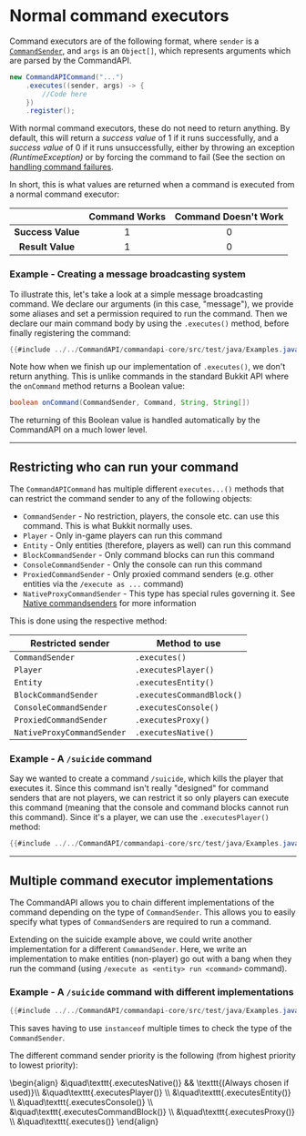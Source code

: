 # Normal command executors

Command executors are of the following format, where `sender` is a [`CommandSender`](https://hub.spigotmc.org/javadocs/bukkit/org/bukkit/command/CommandSender.html), and `args` is an `Object[]`, which represents arguments which are parsed by the CommandAPI.

```java
new CommandAPICommand("...")
    .executes((sender, args) -> {
        //Code here  
    })
    .register();
```

With normal command executors, these do not need to return anything. By default, this will return a _success value_ of 1 if it runs successfully, and a _success value_ of 0 if it runs unsuccessfully, either by throwing an exception _(RuntimeException)_ or by forcing the command to fail (See the section on [handling command failures](./commandfailures.html).

In short, this is what values are returned when a command is executed from a normal command executor:

|                   | Command Works | Command Doesn't Work |
| :---------------: | :-----------: | :------------------: |
| **Success Value** |       1       |          0           |
| **Result Value**  |       1       |          0           |

<div class="example">

### Example - Creating a message broadcasting system

To illustrate this, let's take a look at a simple message broadcasting command. We declare our arguments (in this case, "message"), we provide some aliases and set a permission required to run the command. Then we declare our main command body by using the `.executes()` method, before finally registering the command:

```java
{{#include ../../CommandAPI/commandapi-core/src/test/java/Examples.java:normalcommandexecutors3}}
```

Note how when we finish up our implementation of `.executes()`, we don't return anything. This is unlike commands in the standard Bukkit API where the `onCommand` method returns a Boolean value:

```java
boolean onCommand(CommandSender, Command, String, String[])
```

The returning of this Boolean value is handled automatically by the CommandAPI on a much lower level.

</div>

-----

## Restricting who can run your command

The `CommandAPICommand` has multiple different `executes...()` methods that can restrict the command sender to any of the following objects:

- `CommandSender` - No restriction, players, the console etc. can use this command. This is what Bukkit normally uses.
- `Player` - Only in-game players can run this command
- `Entity` - Only entities (therefore, players as well) can run this command
- `BlockCommandSender` - Only command blocks can run this command
- `ConsoleCommandSender` - Only the console can run this command
- `ProxiedCommandSender` - Only proxied command senders (e.g. other entities via the `/execute as ...` command)
- `NativeProxyCommandSender` - This type has special rules governing it. See [Native commandsenders](./native.md) for more information

This is done using the respective method:

| Restricted sender          | Method to use             |
| -------------------------- | ------------------------- |
| `CommandSender`            | `.executes()`             |
| `Player`                   | `.executesPlayer()`       |
| `Entity`                   | `.executesEntity()`       |
| `BlockCommandSender`       | `.executesCommandBlock()` |
| `ConsoleCommandSender`     | `.executesConsole()`      |
| `ProxiedCommandSender`     | `.executesProxy()`        |
| `NativeProxyCommandSender` | `.executesNative()`       |

<div class="example">

### Example - A `/suicide` command

Say we wanted to create a command `/suicide`, which kills the player that executes it. Since this command isn't really "designed" for command senders that are not players, we can restrict it so only players can execute this command (meaning that the console and command blocks cannot run this command). Since it's a player, we can use the `.executesPlayer()` method:

```java
{{#include ../../CommandAPI/commandapi-core/src/test/java/Examples.java:normalcommandexecutors}}
```

</div>

-----

## Multiple command executor implementations

The CommandAPI allows you to chain different implementations of the command depending on the type of `CommandSender`. This allows you to easily specify what types of `CommandSender`s are required to run a command.

Extending on the suicide example above, we could write another implementation for a different `CommandSender`. Here, we write an implementation to make entities (non-player) go out with a bang when they run the command (using `/execute as <entity> run <command>` command).

<div class="example">

### Example - A `/suicide` command with different implementations

```java
{{#include ../../CommandAPI/commandapi-core/src/test/java/Examples.java:normalcommandexecutors2}}
```

This saves having to use `instanceof` multiple times to check the type of the `CommandSender`.

</div>

The different command sender priority is the following (from highest priority to lowest priority):

\begin{align}
&\quad\texttt{.executesNative()} && \texttt{(Always chosen if used)}\\\\
&\quad\texttt{.executesPlayer()} \\\\
&\quad\texttt{.executesEntity()} \\\\
&\quad\texttt{.executesConsole()} \\\\
&\quad\texttt{.executesCommandBlock()} \\\\
&\quad\texttt{.executesProxy()} \\\\
&\quad\texttt{.executes()}
\end{align}